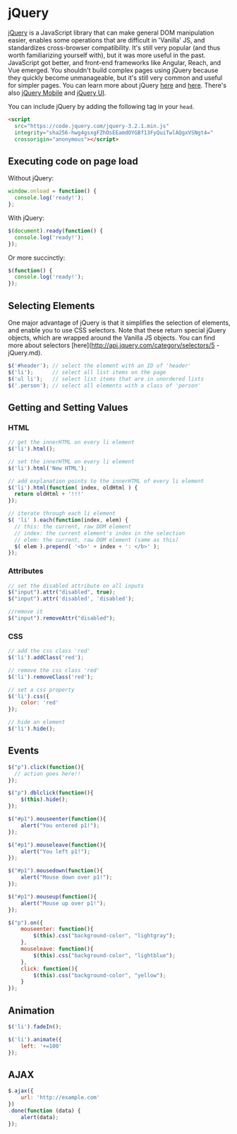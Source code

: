 
# jQuery

[jQuery](https://jquery.com/) is a JavaScript library that can make general DOM manipulation easier, enables some operations that are difficult in 'Vanilla' JS, and standardizes cross-browser compatibility. It's still very popular (and thus worth familiarizing yourself with), but it was more useful in the past. JavaScript got better, and front-end frameworks like Angular, Reach, and Vue emerged. You shouldn't build complex pages using jQuery because they quickly become unmanageable, but it's still very common and useful for simpler pages. You can learn more about jQuery [here](https://learn.jquery.com/) and [here](https://www.w3schools.com/jquery/default.asp). There's also [jQuery Mobile](http://jquerymobile.com/) and [jQuery UI](https://jqueryui.com/).


You can include jQuery by adding the following tag in your `head`.

```html
<script
  src="https://code.jquery.com/jquery-3.2.1.min.js"
  integrity="sha256-hwg4gsxgFZhOsEEamdOYGBf13FyQuiTwlAQgxVSNgt4="
  crossorigin="anonymous"></script>
```

## Executing code on page load

Without jQuery:
```javascript
window.onload = function() {
  console.log('ready!');
};
```

With jQuery:
```javascript
$(document).ready(function() {
  console.log('ready!');
});
```

Or more succinctly:
```javascript
$(function() {
  console.log('ready!');
});
```


## Selecting Elements

One major advantage of jQuery is that it simplifies the selection of elements, and enable you to use CSS selectors. Note that these return special jQuery objects, which are wrapped around the Vanilla JS objects. You can find more about selectors [here](http://api.jquery.com/category/selectors/5 - jQuery.md).

```javascript
$('#header'); // select the element with an ID of 'header'
$('li');      // select all list items on the page
$('ul li');   // select list items that are in unordered lists
$('.person'); // select all elements with a class of 'person'
```

## Getting and Setting Values

### HTML

```javascript
// get the innerHTML on every li element
$('li').html();
```

```javascript
// set the innerHTML on every li element
$('li').html('New HTML');
```

```javascript
// add explanation points to the innerHTML of every li element
$('li').html(function( index, oldHtml ) {
  return oldHtml + '!!!'
});
```
```javascript
// iterate through each li element
$( 'li' ).each(function(index, elem) {
  // this: the current, raw DOM element
  // index: the current element's index in the selection
  // elem: the current, raw DOM element (same as this)
  $( elem ).prepend( '<b>' + index + ': </b>' );
});
```

### Attributes

```javascript
// set the disabled attribute on all inputs
$("input").attr("disabled", true);
$("input").attr('disabled', 'disabled');

//remove it
$("input").removeAttr("disabled");
```

### CSS

```javascript
// add the css class 'red'
$('li').addClass('red');

// remove the css class 'red'
$('li').removeClass('red');

// set a css property
$('li').css({
    color: 'red'
});

// hide an element
$('li').hide();
```

## Events

```javascript
$("p").click(function(){
  // action goes here!!
});

$("p").dblclick(function(){
    $(this).hide();
});

$("#p1").mouseenter(function(){
    alert("You entered p1!");
});

$("#p1").mouseleave(function(){
    alert("You left p1!");
});

$("#p1").mousedown(function(){
    alert("Mouse down over p1!");
});

$("#p1").mouseup(function(){
    alert("Mouse up over p1!");
});

$("p").on({
    mouseenter: function(){
        $(this).css("background-color", "lightgray");
    }, 
    mouseleave: function(){
        $(this).css("background-color", "lightblue");
    }, 
    click: function(){
        $(this).css("background-color", "yellow");
    } 
});
```

## Animation

```javascript
$('li').fadeIn();

$('li').animate({
    left: '+=100'
});
```

## AJAX

```javascript
$.ajax({
    url: 'http://example.com'
})
.done(function (data) {
    alert(data);
});
```
